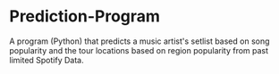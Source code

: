 # Prediction-Program
A program (Python) that predicts a music artist's setlist based on song popularity and the tour locations based on region popularity from past limited Spotify Data. 

